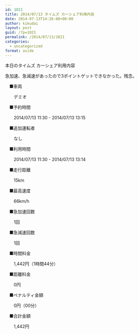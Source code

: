 ```yaml
---
id: 1021
title: 2014/07/13 タイムズ カーシェア利用内容
date: 2014-07-13T14:26:08+00:00
author: kikudai
layout: post
guid: /?p=1021
permalink: /2014/07/13/1021
categories:
  - uncategorized
format: aside
---
```

本日のタイムズ カーシェア利用内容

急加速、急減速があったので3ポイントゲットできなかった。残念。
  
<!--more-->

　■車両
  
　　デミオ
  
　■予約時間
  
　　2014/07/13 11:30 - 2014/07/13 13:15
  
　■追加運転者
  
　　なし
  
　■利用時間
  
　　2014/07/13 11:30 - 2014/07/13 13:14
  
　■走行距離
  
　　15km
  
　■最高速度
  
　　66km/h
  
　■急加速回数
  
　　1回
  
　■急減速回数
  
　　1回
  
　■時間料金
  
　　1,442円（1時間44分）
  
　■距離料金
  
　　0円
  
　■ペナルティ金額
  
　　0円（00分）
  
　■合計金額
  
　　1,442円